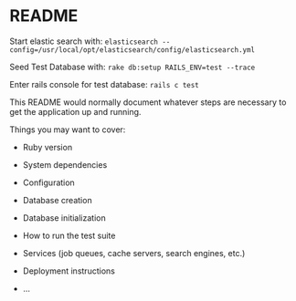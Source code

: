 # README


Start elastic search with:
`elasticsearch --config=/usr/local/opt/elasticsearch/config/elasticsearch.yml`

Seed Test Database with:
`rake db:setup RAILS_ENV=test --trace`

Enter rails console for test database:
`rails c test`

This README would normally document whatever steps are necessary to get the
application up and running.

Things you may want to cover:

* Ruby version

* System dependencies

* Configuration

* Database creation

* Database initialization

* How to run the test suite

* Services (job queues, cache servers, search engines, etc.)

* Deployment instructions

* ...

